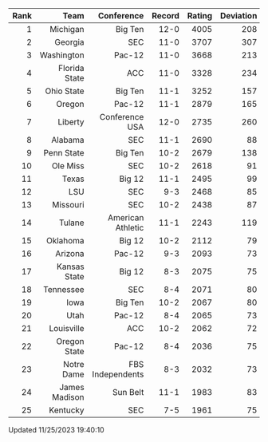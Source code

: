 | Rank  | Team                 | Conference           | Record   | Rating | Deviation |
| ---:  | ---:                 | ---:                 | ---:     | ---:   | ---:      |
| 1     | Michigan             | Big Ten              | 12-0     | 4005   | 208       |
| 2     | Georgia              | SEC                  | 11-0     | 3707   | 307       |
| 3     | Washington           | Pac-12               | 11-0     | 3668   | 213       |
| 4     | Florida State        | ACC                  | 11-0     | 3328   | 234       |
| 5     | Ohio State           | Big Ten              | 11-1     | 3252   | 157       |
| 6     | Oregon               | Pac-12               | 11-1     | 2879   | 165       |
| 7     | Liberty              | Conference USA       | 12-0     | 2735   | 260       |
| 8     | Alabama              | SEC                  | 11-1     | 2690   | 88        |
| 9     | Penn State           | Big Ten              | 10-2     | 2679   | 138       |
| 10    | Ole Miss             | SEC                  | 10-2     | 2618   | 91        |
| 11    | Texas                | Big 12               | 11-1     | 2495   | 99        |
| 12    | LSU                  | SEC                  | 9-3      | 2468   | 85        |
| 13    | Missouri             | SEC                  | 10-2     | 2438   | 87        |
| 14    | Tulane               | American Athletic    | 11-1     | 2243   | 119       |
| 15    | Oklahoma             | Big 12               | 10-2     | 2112   | 79        |
| 16    | Arizona              | Pac-12               | 9-3      | 2093   | 73        |
| 17    | Kansas State         | Big 12               | 8-3      | 2075   | 75        |
| 18    | Tennessee            | SEC                  | 8-4      | 2071   | 80        |
| 19    | Iowa                 | Big Ten              | 10-2     | 2067   | 80        |
| 20    | Utah                 | Pac-12               | 8-4      | 2065   | 73        |
| 21    | Louisville           | ACC                  | 10-2     | 2062   | 72        |
| 22    | Oregon State         | Pac-12               | 8-4      | 2036   | 75        |
| 23    | Notre Dame           | FBS Independents     | 8-3      | 2032   | 73        |
| 24    | James Madison        | Sun Belt             | 11-1     | 1983   | 83        |
| 25    | Kentucky             | SEC                  | 7-5      | 1961   | 75        |

Updated 11/25/2023 19:40:10

